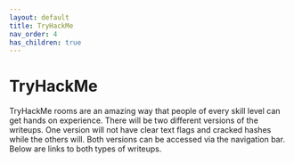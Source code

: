 ```yaml
---
layout: default
title: TryHackMe
nav_order: 4
has_children: true
---
```


# TryHackMe

TryHackMe rooms are an amazing way that people of every skill level can get hands on experience. There will be two different versions of the writeups. One version will not have clear text flags and cracked hashes while the others will. Both versions can be accessed via the navigation bar. Below are links to both types of writeups.